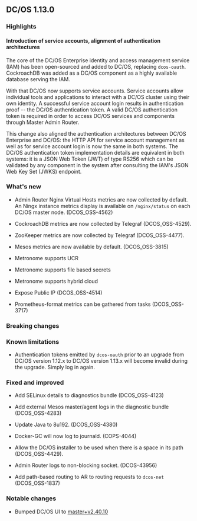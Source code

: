 ## DC/OS 1.13.0

### Highlights

#### Introduction of service accounts, alignment of authentication architectures

The core of the DC/OS Enterprise identity and access management service (IAM) has been open-sourced and added to DC/OS, replacing `dcos-oauth`. CockroachDB was added as a DC/OS component as a highly available database serving the IAM.

With that DC/OS now supports service accounts. Service accounts allow individual tools and applications to interact with a DC/OS cluster using their own identity. A successful service account login results in authentication proof -- the DC/OS authentication token. A valid DC/OS authentication token is required in order to access DC/OS services and components through Master Admin Router.

This change also aligned the authentication architectures between DC/OS Enterprise and DC/OS: the HTTP API for service account management as well as for service account login is now the same in both systems. The DC/OS authentication token implementation details are equivalent in both systems: it is a JSON Web Token (JWT) of type RS256 which can be validated by any component in the system after consulting the IAM's JSON Web Key Set (JWKS) endpoint.


### What's new

* Admin Router Nginx Virtual Hosts metrics are now collected by default. An Ningx instance metrics display is available on `/nginx/status` on each DC/OS master node. (DCOS_OSS-4562)

* CockroachDB metrics are now collected by Telegraf (DCOS_OSS-4529).

* ZooKeeper metrics are now collected by Telegraf (DCOS_OSS-4477).

* Mesos metrics are now available by default. (DCOS_OSS-3815)
* Metronome supports UCR
* Metronome supports file based secrets
* Metronome supports hybrid cloud

* Expose Public IP (DCOS_OSS-4514)

* Prometheus-format metrics can be gathered from tasks (DCOS_OSS-3717)

### Breaking changes


### Known limitations

* Authentication tokens emitted by `dcos-oauth` prior to an upgrade from DC/OS version 1.12.x to DC/OS version 1.13.x will become invalid during the upgrade. Simply log in again.


### Fixed and improved

* Add SELinux details to diagnostics bundle (DCOS_OSS-4123)

* Add external Mesos master/agent logs in the diagnostic bundle (DCOS_OSS-4283)

* Update Java to 8u192. (DCOS_OSS-4380)

* Docker-GC will now log to journald. (COPS-4044)

* Allow the DC/OS installer to be used when there is a space in its path (DCOS_OSS-4429).

* Admin Router logs to non-blocking socket. (DCOS-43956)

* Add path-based routing to AR to routing requests to `dcos-net` (DCOS_OSS-1837)


### Notable changes

* Bumped DC/OS UI to [master+v2.40.10](https://github.com/dcos/dcos-ui/releases/tag/master%2Bv2.40.10)
